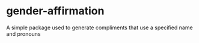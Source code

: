 # gender-affirmation
A simple package used to generate compliments that use a specified name and pronouns
